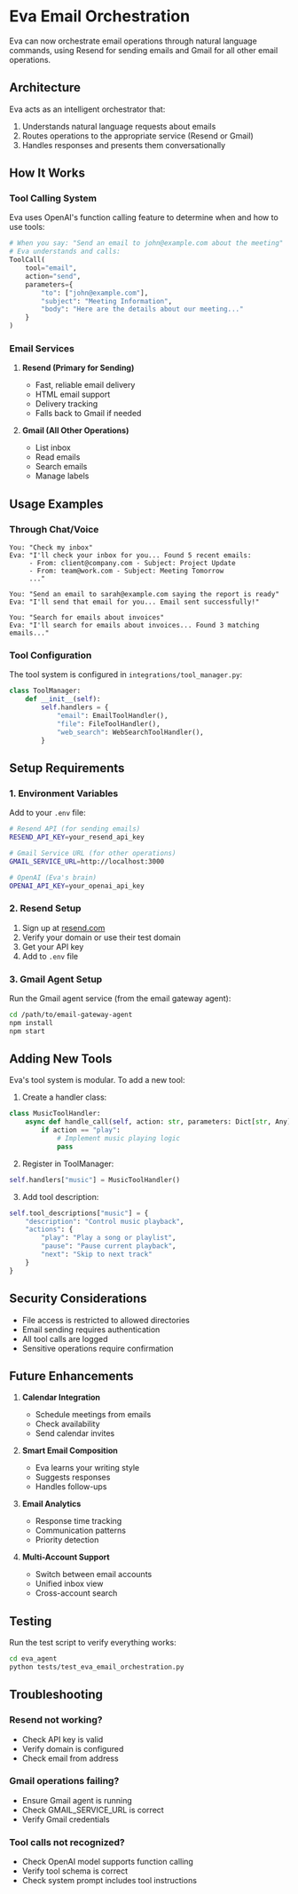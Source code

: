 # Eva Email Orchestration

Eva can now orchestrate email operations through natural language commands, using Resend for sending emails and Gmail for all other email operations.

## Architecture

Eva acts as an intelligent orchestrator that:
1. Understands natural language requests about emails
2. Routes operations to the appropriate service (Resend or Gmail)
3. Handles responses and presents them conversationally

## How It Works

### Tool Calling System

Eva uses OpenAI's function calling feature to determine when and how to use tools:

```python
# When you say: "Send an email to john@example.com about the meeting"
# Eva understands and calls:
ToolCall(
    tool="email",
    action="send",
    parameters={
        "to": ["john@example.com"],
        "subject": "Meeting Information",
        "body": "Here are the details about our meeting..."
    }
)
```

### Email Services

1. **Resend (Primary for Sending)**
   - Fast, reliable email delivery
   - HTML email support
   - Delivery tracking
   - Falls back to Gmail if needed

2. **Gmail (All Other Operations)**
   - List inbox
   - Read emails
   - Search emails
   - Manage labels

## Usage Examples

### Through Chat/Voice

```
You: "Check my inbox"
Eva: "I'll check your inbox for you... Found 5 recent emails:
     - From: client@company.com - Subject: Project Update
     - From: team@work.com - Subject: Meeting Tomorrow
     ..."

You: "Send an email to sarah@example.com saying the report is ready"
Eva: "I'll send that email for you... Email sent successfully!"

You: "Search for emails about invoices"
Eva: "I'll search for emails about invoices... Found 3 matching emails..."
```

### Tool Configuration

The tool system is configured in `integrations/tool_manager.py`:

```python
class ToolManager:
    def __init__(self):
        self.handlers = {
            "email": EmailToolHandler(),
            "file": FileToolHandler(),
            "web_search": WebSearchToolHandler(),
        }
```

## Setup Requirements

### 1. Environment Variables

Add to your `.env` file:

```bash
# Resend API (for sending emails)
RESEND_API_KEY=your_resend_api_key

# Gmail Service URL (for other operations)
GMAIL_SERVICE_URL=http://localhost:3000

# OpenAI (Eva's brain)
OPENAI_API_KEY=your_openai_api_key
```

### 2. Resend Setup

1. Sign up at [resend.com](https://resend.com)
2. Verify your domain or use their test domain
3. Get your API key
4. Add to `.env` file

### 3. Gmail Agent Setup

Run the Gmail agent service (from the email gateway agent):

```bash
cd /path/to/email-gateway-agent
npm install
npm start
```

## Adding New Tools

Eva's tool system is modular. To add a new tool:

1. Create a handler class:
```python
class MusicToolHandler:
    async def handle_call(self, action: str, parameters: Dict[str, Any]) -> ToolResponse:
        if action == "play":
            # Implement music playing logic
            pass
```

2. Register in ToolManager:
```python
self.handlers["music"] = MusicToolHandler()
```

3. Add tool description:
```python
self.tool_descriptions["music"] = {
    "description": "Control music playback",
    "actions": {
        "play": "Play a song or playlist",
        "pause": "Pause current playback",
        "next": "Skip to next track"
    }
}
```

## Security Considerations

- File access is restricted to allowed directories
- Email sending requires authentication
- All tool calls are logged
- Sensitive operations require confirmation

## Future Enhancements

1. **Calendar Integration**
   - Schedule meetings from emails
   - Check availability
   - Send calendar invites

2. **Smart Email Composition**
   - Eva learns your writing style
   - Suggests responses
   - Handles follow-ups

3. **Email Analytics**
   - Response time tracking
   - Communication patterns
   - Priority detection

4. **Multi-Account Support**
   - Switch between email accounts
   - Unified inbox view
   - Cross-account search

## Testing

Run the test script to verify everything works:

```bash
cd eva_agent
python tests/test_eva_email_orchestration.py
```

## Troubleshooting

### Resend not working?
- Check API key is valid
- Verify domain is configured
- Check email from address

### Gmail operations failing?
- Ensure Gmail agent is running
- Check GMAIL_SERVICE_URL is correct
- Verify Gmail credentials

### Tool calls not recognized?
- Check OpenAI model supports function calling
- Verify tool schema is correct
- Check system prompt includes tool instructions